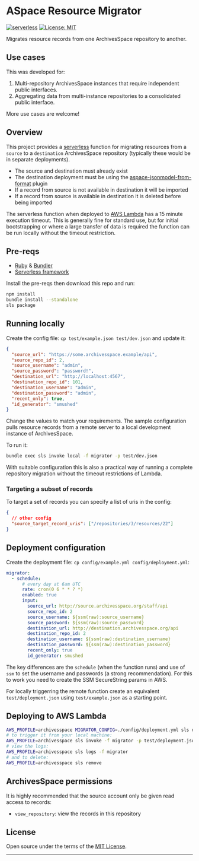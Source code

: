 # ASpace Resource Migrator

[![serverless](http://public.serverless.com/badges/v3.svg)](http://www.serverless.com)
[![License: MIT](https://img.shields.io/badge/license-MIT-blue.svg)](http://opensource.org/licenses/MIT)

Migrates resource records from one ArchivesSpace repository to another.

## Use cases

This was developed for:

1. Multi-repository ArchivesSpace instances that require independent public interfaces.
2. Aggregating data from multi-instance repositories to a consolidated public interface.

More use cases are welcome!

## Overview

This project provides a [serverless](#) function for migrating resources from a `source` to a
`destination` ArchivesSpace repository (typically these would be in separate deployments).

- The source and destination must already exist
- The destination deployment must be using the [aspace-jsonmodel-from-format](#) plugin
- If a record from source is not available in destination it will be imported
- If a record from source is available in destination it is deleted before being imported

The serverless function when deployed to [AWS Lambda](#) has a 15 minute execution timeout.
This is generally fine for standard use, but for initial bootstrapping or where a large
transfer of data is required the function can be run locally without the timeout restriction.

## Pre-reqs

- [Ruby](#) & [Bundler](#)
- [Serverless framework](#)

Install the pre-reqs then download this repo and run:

```bash
npm install
bundle install --standalone
sls package
```

## Running locally

Create the config file: `cp test/example.json test/dev.json` and update it:

```json
{
  "source_url": "https://some.archivesspace.example/api",
  "source_repo_id": 2,
  "source_username": "admin",
  "source_password": "password!",
  "destination_url": "http://localhost:4567",
  "destination_repo_id": 101,
  "destination_username": "admin",
  "destination_password": "admin",
  "recent_only": true,
  "id_generator": "smushed"
}
```

Change the values to match your requirements. The sample configuration pulls resource records
from a remote server to a local development instance of ArchivesSpace.

To run it:

```bash
bundle exec sls invoke local -f migrator -p test/dev.json
```

With suitable configuration this is also a practical way of running a complete repository
migration without the timeout restrictions of Lambda.

### Targeting a subset of records

To target a set of records you can specify a list of uris in the config:

```json
{
  // other config
  "source_target_record_uris": ["/repositories/3/resources/22"]
}
```

## Deployment configuration

Create the deployment file: `cp config/example.yml config/deployment.yml`:

```yml
migrator:
  - schedule:
      # every day at 6am UTC
      rate: cron(0 6 * * ? *)
      enabled: true
      input:
        source_url: http://source.archivesspace.org/staff/api
        source_repo_id: 2
        source_username: ${ssm(raw):source_username}
        source_password: ${ssm(raw):source_password}
        destination_url: http://destination.archivesspace.org/api
        destination_repo_id: 2
        destination_username: ${ssm(raw):destination_username}
        destination_password: ${ssm(raw):destination_password}
        recent_only: true
        id_generator: smushed
```

The key differences are the `schedule` (when the function runs) and use of `ssm` to
set the username and passwords (a strong recommendation). For this to work you need to
create the SSM SecureString params in AWS.

For locally triggerring the remote function create an equivalent `test/deployment.json`
using `test/example.json` as a starting point.

## Deploying to AWS Lambda

```bash
AWS_PROFILE=archivesspace MIGRATOR_CONFIG=./config/deployment.yml sls deploy
# to trigger it from your local machine:
AWS_PROFILE=archivesspace sls invoke -f migrator -p test/deployment.json
# view the logs:
AWS_PROFILE=archivesspace sls logs -f migrator
# and to delete:
AWS_PROFILE=archivesspace sls remove
```

## ArchivesSpace permissions

It is highly recommended that the source account only be given read access to records:

- `view_repository`: view the records in this repository

## License

Open source under the terms of the [MIT License](http://opensource.org/licenses/MIT).

---
